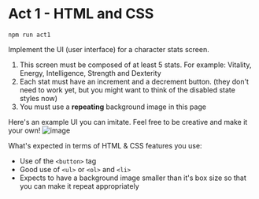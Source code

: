 # Act 1 - HTML and CSS

`npm run act1`

Implement the UI (user interface) for a character stats screen.

1. This screen must be composed of at least 5 stats. For example: Vitality, Energy, Intelligence, Strength and Dexterity
2. Each stat must have an increment and a decrement button. (they don't need to work yet, but you might want to think of the disabled state styles now)
3. You must use a **repeating** background image in this page

Here's an example UI you can imitate. Feel free to be creative and make it your own!
![image](./.files/Screenshot%202024-02-06%20at%2011.53.39%E2%80%AFPM.png)

What's expected in terms of HTML & CSS features you use:
- Use of the `<button>` tag
- Good use of `<ul>` or `<ol>` and `<li>`
- Expects to have a background image smaller than it's box size so that you can make it repeat appropriately